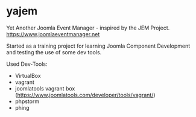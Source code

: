 # yajem
Yet Another Joomla Event Manager - inspired by the JEM Project.
https://www.joomlaeventmanager.net

Started as a training project for learning Joomla Component Development and testing the use of some dev tools.

Used Dev-Tools:
- VirtualBox
- vagrant
- joomlatools vagrant box (https://www.joomlatools.com/developer/tools/vagrant/)
- phpstorm
- phing